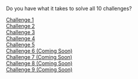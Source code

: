 Do you have what it takes to solve all 10 challenges?

[Challenge 1](challenge1/challenge1.md)<br>
[Challenge 2](challenge2/challenge2.md)<br>
[Challenge 3](challenge3/challenge3.md)<br>
[Challenge 4](challenge4/challenge4.md)<br>
[Challenge 5](challenge5/challenge5.md)<br>
[Challenge 6 (Coming Soon)](challenge6/challenge6.md)<br>
[Challenge 7 (Coming Soon)](challenge7/challenge7.md)<br>
[Challenge 8 (Coming Soon)](challenge8/challenge8.md)<br>
[Challenge 9 (Coming Soon)](challenge9/challenge9.md)<br>
